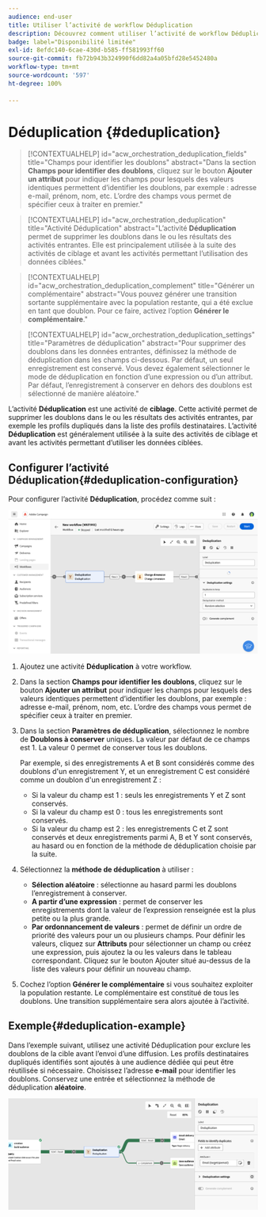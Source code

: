 ```yaml
---
audience: end-user
title: Utiliser l’activité de workflow Déduplication
description: Découvrez comment utiliser l’activité de workflow Déduplication.
badge: label="Disponibilité limitée"
exl-id: 8efdc140-6cae-430d-b585-ff581993ff60
source-git-commit: fb72b943b324990f6dd82a4a05bfd28e5452480a
workflow-type: tm+mt
source-wordcount: '597'
ht-degree: 100%

---
```


# Déduplication {#deduplication}

>[!CONTEXTUALHELP]
>id="acw_orchestration_deduplication_fields"
>title="Champs pour identifier les doublons"
>abstract="Dans la section **Champs pour identifier des doublons**, cliquez sur le bouton **Ajouter un attribut** pour indiquer les champs pour lesquels des valeurs identiques permettent d’identifier les doublons, par exemple : adresse e-mail, prénom, nom, etc. L’ordre des champs vous permet de spécifier ceux à traiter en premier."

>[!CONTEXTUALHELP]
>id="acw_orchestration_deduplication"
>title="Activité Déduplication"
>abstract="L’activité **Déduplication** permet de supprimer les doublons dans le ou les résultats des activités entrantes. Elle est principalement utilisée à la suite des activités de ciblage et avant les activités permettant l’utilisation des données ciblées."

>[!CONTEXTUALHELP]
>id="acw_orchestration_deduplication_complement"
>title="Générer un complémentaire"
>abstract="Vous pouvez générer une transition sortante supplémentaire avec la population restante, qui a été exclue en tant que doublon. Pour ce faire, activez l’option **Générer le complémentaire**."

>[!CONTEXTUALHELP]
>id="acw_orchestration_deduplication_settings"
>title="Paramètres de déduplication"
>abstract="Pour supprimer des doublons dans les données entrantes, définissez la méthode de déduplication dans les champs ci-dessous. Par défaut, un seul enregistrement est conservé. Vous devez également sélectionner le mode de déduplication en fonction d’une expression ou d’un attribut. Par défaut, l’enregistrement à conserver en dehors des doublons est sélectionné de manière aléatoire."

L’activité **Déduplication** est une activité de **ciblage**. Cette activité permet de supprimer les doublons dans le ou les résultats des activités entrantes, par exemple les profils dupliqués dans la liste des profils destinataires. L’activité **Déduplication** est généralement utilisée à la suite des activités de ciblage et avant les activités permettant d’utiliser les données ciblées.

## Configurer l’activité Déduplication{#deduplication-configuration}

Pour configurer l’activité **Déduplication**, procédez comme suit :

![](../assets/workflow-deduplication.png)

1. Ajoutez une activité **Déduplication** à votre workflow.

1. Dans la section **Champs pour identifier les doublons**, cliquez sur le bouton **Ajouter un attribut** pour indiquer les champs pour lesquels des valeurs identiques permettent d’identifier les doublons, par exemple : adresse e-mail, prénom, nom, etc. L’ordre des champs vous permet de spécifier ceux à traiter en premier.

1. Dans la section **Paramètres de déduplication**, sélectionnez le nombre de **Doublons à conserver** uniques. La valeur par défaut de ce champs est 1. La valeur 0 permet de conserver tous les doublons.

   Par exemple, si des enregistrements A et B sont considérés comme des doublons d&#39;un enregistrement Y, et un enregistrement C est considéré comme un doublon d&#39;un enregistrement Z :

   * Si la valeur du champ est 1 : seuls les enregistrements Y et Z sont conservés.
   * Si la valeur du champ est 0 : tous les enregistrements sont conservés.
   * Si la valeur du champ est 2 : les enregistrements C et Z sont conservés et deux enregistrements parmi A, B et Y sont conservés, au hasard ou en fonction de la méthode de déduplication choisie par la suite.

1. Sélectionnez la **méthode de déduplication** à utiliser :

   * **Sélection aléatoire** : sélectionne au hasard parmi les doublons l’enregistrement à conserver.
   * **A partir d’une expression** : permet de conserver les enregistrements dont la valeur de l’expression renseignée est la plus petite ou la plus grande.
   * **Par ordonnancement de valeurs** : permet de définir un ordre de priorité des valeurs pour un ou plusieurs champs. Pour définir les valeurs, cliquez sur **Attributs** pour sélectionner un champ ou créez une expression, puis ajoutez la ou les valeurs dans le tableau correspondant. Cliquez sur le bouton Ajouter situé au-dessus de la liste des valeurs pour définir un nouveau champ.

1. Cochez l’option **Générer le complémentaire** si vous souhaitez exploiter la population restante. Le complémentaire est constitué de tous les doublons. Une transition supplémentaire sera alors ajoutée à l’activité.

## Exemple{#deduplication-example}

Dans l’exemple suivant, utilisez une activité Déduplication pour exclure les doublons de la cible avant l’envoi d’une diffusion. Les profils destinataires dupliqués identifiés sont ajoutés à une audience dédiée qui peut être réutilisée si nécessaire. Choisissez l’adresse **e-mail** pour identifier les doublons. Conservez une entrée et sélectionnez la méthode de déduplication **aléatoire**.

![](../assets/workflow-deduplication-example.png)
